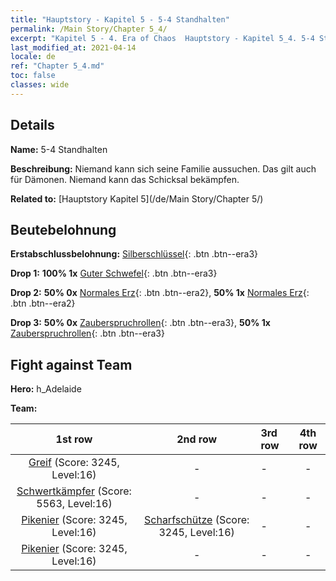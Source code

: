 ```yaml
---
title: "Hauptstory - Kapitel 5 - 5-4 Standhalten"
permalink: /Main Story/Chapter 5_4/
excerpt: "Kapitel 5 - 4. Era of Chaos  Hauptstory - Kapitel 5_4. 5-4 Standhalten"
last_modified_at: 2021-04-14
locale: de
ref: "Chapter 5_4.md"
toc: false
classes: wide
---
```


## Details

 **Name:** 5-4 Standhalten

 **Beschreibung:** Niemand kann sich seine Familie aussuchen. Das gilt auch für Dämonen. Niemand kann das Schicksal bekämpfen.

 **Related to:** [Hauptstory Kapitel 5](/de/Main Story/Chapter 5/)

## Beutebelohnung

 **Erstabschlussbelohnung:** [Silberschlüssel](/de/Items/con_693/){: .btn .btn--era3}

 **Drop 1:** **100% 1x** [Guter Schwefel](/de/Items/mat_15/){: .btn .btn--era3}

 **Drop 2:** **50% 0x** [Normales Erz](/de/Items/mat_6/){: .btn .btn--era2}, **50% 1x** [Normales Erz](/de/Items/mat_6/){: .btn .btn--era2}

 **Drop 3:** **50% 0x** [Zauberspruchrollen](/de/Items/con_694/){: .btn .btn--era3}, **50% 1x** [Zauberspruchrollen](/de/Items/con_694/){: .btn .btn--era3}


## Fight against Team
 **Hero:** h_Adelaide

 **Team:**


  | 1st row | 2nd row | 3rd row | 4th row |
  |:----:|:----:|:----|:----:|
  | [Greif](/de/units/Griffin/) (Score: 3245, Level:16)  | - | - | - |
  | [Schwertkämpfer](/de/units/Swordsman/) (Score: 5563, Level:16)  | - | - | - |
  | [Pikenier](/de/units/Pikeman/) (Score: 3245, Level:16)  | [Scharfschütze](/de/units/Marksman/) (Score: 3245, Level:16)  | - | - |
  | [Pikenier](/de/units/Pikeman/) (Score: 3245, Level:16)  | - | - | - |


